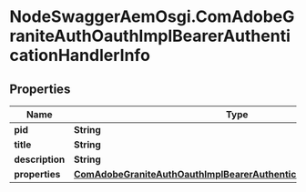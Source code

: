 # NodeSwaggerAemOsgi.ComAdobeGraniteAuthOauthImplBearerAuthenticationHandlerInfo

## Properties
Name | Type | Description | Notes
------------ | ------------- | ------------- | -------------
**pid** | **String** |  | [optional] 
**title** | **String** |  | [optional] 
**description** | **String** |  | [optional] 
**properties** | [**ComAdobeGraniteAuthOauthImplBearerAuthenticationHandlerProperties**](ComAdobeGraniteAuthOauthImplBearerAuthenticationHandlerProperties.md) |  | [optional] 


